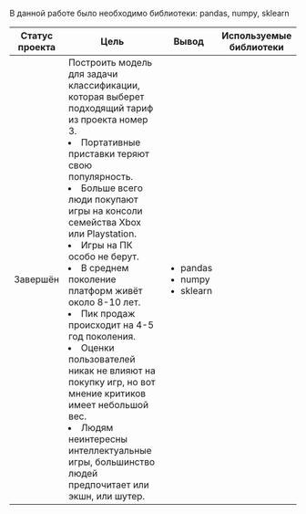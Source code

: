 В данной работе было необходимо 
библиотеки: pandas, numpy, sklearn

Статус проекта | Цель | Вывод | Используемые библиотеки
------------- |---------------- | ---------------- | -----------------------
Завершён | Построить модель для задачи классификации, которая выберет подходящий тариф из проекта номер 3.	</li><li>Портативные приставки теряют свою популярность.</li><li>Больше всего люди покупают игры на консоли семейства Xbox или Playstation.</li><li> Игры на ПК особо не берут.</li><li>В среднем поколение платформ живёт около 8-10 лет.</li><li>Пик продаж происходит на 4-5 год поколения.</li><li>Оценки пользователей никак не влияют на покупку игр, но вот мнение критиков имеет небольшой вес.</li><li>Людям неинтересны интеллектуальные игры, большинство людей предпочитает или экшн, или шутер.</li>  | <ul><li>pandas</li><li>numpy</li><li>sklearn</li>
